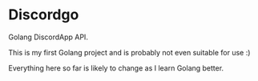 # Discordgo
Golang DiscordApp API.

This is my first Golang project and is probably not even suitable for use :)

Everything here so far is likely to change as I learn Golang better.







